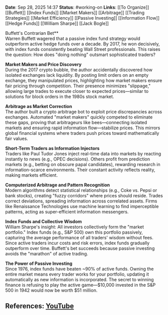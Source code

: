 **Date**: Sep 28, 2025 14:37
**Status**: #working-on
**Links**: [[To Organize]] [[Buffett]] [[Index Funds]] [[Market Makers]] [[Arbitrage]] [[Trading Strategies]] [[Market Efficiency]] [[Passive Investing]] [[Information Flow]] [[Hedge Funds]] [[William Sharpe]] [[Jack Bogle]]

Buffett's Contrarian Bet**  
Warren Buffett wagered that a passive index fund strategy would outperform active hedge funds over a decade. By 2017, he won decisively, with index funds consistently beating Wall Street professionals. This raises the question: How does "doing nothing" outsmart sophisticated traders?

**Market Makers and Price Discovery**  
During the 2017 crypto bubble, the author accidentally discovered how isolated exchanges lack liquidity. By posting limit orders on an empty exchange, they manipulated prices, highlighting how market makers ensure fair pricing through competition. Their presence minimizes "slippage," allowing large trades to execute closer to expected prices—similar to solutions for block orders in the 1980s stock market.

**Arbitrage as Market Correction**  
The author built a crypto arbitrage bot to exploit price discrepancies across exchanges. Automated "market makers" quickly competed to eliminate these gaps, proving that arbitrageurs like bees—connecting isolated markets and ensuring rapid information flow—stabilize prices. This mirrors global financial systems where traders push prices toward mathematically fair values.

**Short-Term Traders as Information Injectors**  
Traders like Paul Tudor Jones inject real-time data into markets by reacting instantly to news (e.g., OPEC decisions). Others profit from prediction markets (e.g., betting on obscure papal candidates), rewarding research in information-scarce environments. Their constant activity reflects reality, making markets efficient.

**Computerized Arbitrage and Pattern Recognition**  
Modern algorithms detect statistical relationships (e.g., Coke vs. Pepsi or bank stocks), creating "fuzzy corridors" where prices should reside. Trades correct deviations, spreading information across correlated assets. Firms like Renaissance Technologies use machine learning to find imperceptible patterns, acting as super-efficient information messengers.

**Index Funds and Collective Wisdom**  
William Sharpe's insight: All investors collectively form the "market portfolio." Index funds (e.g., S&P 500) own this portfolio passively, capturing the average performance of all traders' wisdom without fees. Since active traders incur costs and risk errors, index funds gradually outperform over time. Buffett's bet succeeds because passive investing avoids the "marathon" of active trading.

**The Power of Passive Investing**  
Since 1976, index funds have beaten ~90% of active funds. Owning the entire market means every trader works for your portfolio, updating it automatically as new information is incorporated. The secret to winning finance is refusing to play the active game—$10,000 invested in the S&P 500 in 1942 would now be worth $51 million.

## References: [YouTube](https://www.youtube.com/watch?v=TQuxVz52w2w)
